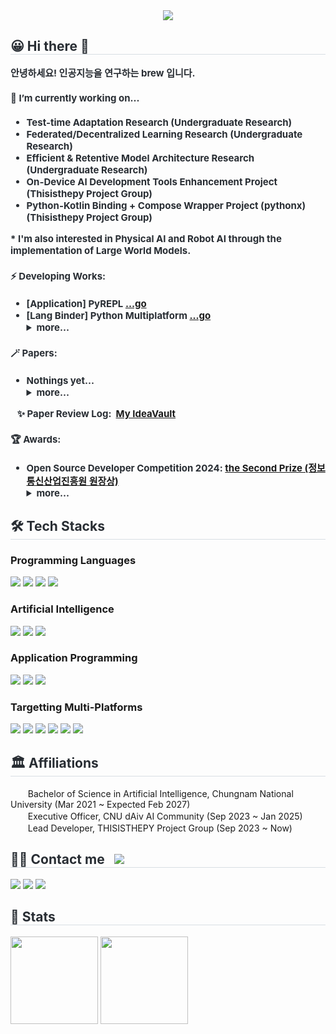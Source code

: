 <div align= "center">
    <img src="https://capsule-render.vercel.app/api?type=waving&color=auto&height=120&text=Hello%20World!%20🔮&animation=fadeIn&fontColor=000000&fontSize=50" />
</div>
<div style="text-align: left;"> 
    <h2 style="border-bottom: 1px solid #d8dee4; color: #282d33;"> 😀 Hi there 👋</h2>  
    <div style="font-weight: 700; font-size: 15px; text-align: left; color: #282d33;">
        <text>
            안녕하세요! 인공지능을 연구하는 brew 입니다.
        </text>
        <h4>🔭 I’m currently working on...</h4>
        <ul>
            <li>Test-time Adaptation Research (Undergraduate Research)</li>
            <li>Federated/Decentralized Learning Research (Undergraduate Research)</li>
            <li>Efficient & Retentive Model Architecture Research (Undergraduate Research)</li>
            <li>On-Device AI Development Tools Enhancement Project (Thisisthepy Project Group)</li>
            <li>Python-Kotlin Binding + Compose Wrapper Project (pythonx) (Thisisthepy Project Group)</li>
        </ul>
        * I'm also interested in Physical AI and Robot AI through the implementation of Large World Models.
        <h4>⚡ Developing Works:</h4>
        <ul>
            <li>[Application] PyREPL <a href="https://github.com/thisisthepy/PyREPL">...go</a></li>
            <li>[Lang Binder] Python Multiplatform <a href="https://github.com/thisisthepy/python-multiplatform">...go</a></li>
            <details>
            <summary>more...</summary>
            <li>[Web & Server] dAiv Blog (using Brython for FE, FastAPI for BE) <a href="https://github.com/dAiv-CNU/dAiv-CNU.github.io">...go</a></li>
            <li>[Application] Stone Manager Clone App <a href="https://github.com/b-re-w/StoneManager">...go</a></li>
            <li>[P2P Network] Connection Bridge / Untact Order Project [Dead/Archived] <a href="https://github.com/UntactOrder">...go</a></li>
            </details>
        </ul>
        <h4>🪄 Papers:</h4>
        <ul>
            <li>Nothings yet...</li>
            <details>
            <summary>more...</summary>
            </details>
        </ul>
        &nbsp;&nbsp;&nbsp;✨&nbsp;Paper Review Log: &nbsp;<a href="https://b-re-w.github.io/IdeaVault/index.html">My IdeaVault</a>
        <h4>🏆 Awards:</h4>
        <ul>
            <li>Open Source Developer Competition 2024: <a href="https://www.oss.kr/dev_competition_activities/show/56abffeb-ce35-49d7-bba3-ebbf4367170f">the Second Prize (정보통신산업진흥원 원장상)</a></li>
            <details>
            <summary>more...</summary>
            <li>The World Embedded software Contest 2019: <a href="https://www.eswcontest.or.kr/main.php">the Forth Prize (LG전자 사장상)</a></li>
            <li>Open Connectivity Foundation Korea Developer Contest 2019: <a href="https://www.ocfk.org/event_view.html?event_seq=13">the Excellence Award (우수상)</a></li>
            </details>
        </ul>
    </div>
</div>
<div style="text-align: left;">
    <h2 style="border-bottom: 1px solid #d8dee4; color: #282d33;"> 🛠️ Tech Stacks </h2>
    <div style="margin: ; text-align: left;" "text-align: left;">
        <h3>Programming Languages</h3>
        <img src="https://img.shields.io/badge/C/C++-00599C?style=for-the-badge&logo=C%2B%2B&logoColor=white">
        <img src="https://img.shields.io/badge/Java-007396?style=for-the-badge">
        <img src="https://img.shields.io/badge/Python-3776AB?style=for-the-badge&logo=Python&logoColor=white">
        <img src="https://img.shields.io/badge/Kotlin-7F52FF?style=for-the-badge&logo=Kotlin&logoColor=white">
        <br>
        <h3>Artificial Intelligence</h3>
        <img src="https://img.shields.io/badge/PyTorch-EE4C2C?style=for-the-badge&logo=PyTorch&logoColor=white">
        <img src="https://img.shields.io/badge/executorch-BF3C29?style=for-the-badge&logo=PyTorch&logoColor=white">
        <img src="https://img.shields.io/badge/JAX/Flax-8438B7?style=for-the-badge">
        <br>
        <h3>Application Programming</h3>
        <img src="https://img.shields.io/badge/Flask-000000?style=for-the-badge&logo=Flask&logoColor=white">
        <img src="https://img.shields.io/badge/FastAPI-009688?style=for-the-badge&logo=FastAPI&logoColor=white">
        <img src="https://img.shields.io/badge/jetpackcompose-4285F4?style=for-the-badge&logo=jetpackcompose&logoColor=white">
        <br>
        <h3>Targetting Multi-Platforms</h3>
        <img src="https://img.shields.io/badge/Windows-007396?style=for-the-badge">
        <img src="https://img.shields.io/badge/Android-3DDC84?style=for-the-badge&logo=Android&logoColor=white">
        <img src="https://img.shields.io/badge/Linux-FCC624?style=for-the-badge&logo=Linux&logoColor=black">
        <img src="https://img.shields.io/badge/IOS-000000?style=for-the-badge&logo=IOS&logoColor=white">
        <img src="https://img.shields.io/badge/macos-000000?style=for-the-badge&logo=macos&logoColor=white">
        <img src="https://img.shields.io/badge/WASM-654FF0?style=for-the-badge&logo=webassembly&logoColor=white">
    </div>
</div>
<div style="text-align: left;">
    <h2 style="border-bottom: 1px solid #d8dee4; color: #282d33;">🏛️ Affiliations</h2>
    <div style="text-align: left;">
        &nbsp;<img href="https://ai.cnu.ac.kr/" src="https://ai.cnu.ac.kr/_res/bk21aero/img/common/logo-cnu-b.png" height="16">&nbsp;
        Bachelor of Science in Artificial Intelligence, Chungnam National University (Mar 2021 ~ Expected Feb 2027)
        <br>
        &nbsp;<img href="https://CNU-dAiv.github.io/" src="https://avatars.githubusercontent.com/u/145438830?s=200&v=4" height="16">&nbsp;
        Executive Officer, CNU dAiv AI Community (Sep 2023 ~ Jan 2025)
        <br>
        &nbsp;<img href="https://www.github.com/thisisthepy/" src="https://avatars.githubusercontent.com/u/149831336?s=200&v=4" height="16">&nbsp;
        Lead Developer, THISISTHEPY Project Group (Sep 2023 ~ Now)
    </div>
</div>
<div style="text-align: left;">
    <h2 style="border-bottom: 1px solid #d8dee4; color: #282d33;">
        🧑‍💻 Contact me &nbsp;
        <a href="https://hits.seeyoufarm.com">
            <img src="https://hits.seeyoufarm.com/api/count/incr/badge.svg?url=https%3A%2F%2Fgithub.com%2Fb-re-w%2F&count_bg=%23000000&title_bg=%23000000&icon=github.svg&icon_color=%23FFFFFF&title=GitHub&edge_flat=false"/>
        </a>
    </h2>
    <div style="text-align: left;">
        <a href="https://cuws.notion.site"><img src="https://img.shields.io/badge/Notion-000000?style=for-the-badge&logo=Notion&logoColor=white&link=https://cuws.notion.site"></a>
        <a href="mailto:brew.airesearch@gmail.com"><img src="https://img.shields.io/badge/Gmail-EA4335?style=for-the-badge&logo=Gmail&logoColor=white&link=mailto:brew.airesearch@gmail.com"></a>
        <a href="https://www.instagram.com/c.u.mun?igsh=aW94bXFwd204MDJ1"><img src="https://img.shields.io/badge/Instagram-E4405F?style=for-the-badge&logo=instagram&logoColor=white&link=https://www.instagram.com/c.u.mun?igsh=aW94bXFwd204MDJ1"></a>
    </div>
</div>
<div style="text-align: left;"> 
    <h2 style="border-bottom: 1px solid #d8dee4; color: #282d33;"> 🏅 Stats </h2>
    <div style="text-align: left;">
        <img src="https://github-readme-stats.vercel.app/api?username=b-re-w&bg_color=60,b880c5,606595&title_color=f9f4fb&text_color=f9f4fb" height="140"/>
        <img src="https://github-readme-stats.vercel.app/api/top-langs/?username=b-re-w&layout=compact&bg_color=60,8473c3,92a7bf&title_color=14093e&text_color=14093e" height="140"/>
    </div>
</div>
    

<!--
**b-re-w/b-re-w** is a ✨ _special_ ✨ repository because its `README.md` (this file) appears on your GitHub profile.

Here are some ideas to get you started:

- 🔭 I’m currently working on ...
- 🌱 I’m currently learning ...
- 👯 I’m looking to collaborate on ...
- 🤔 I’m looking for help with ...
- 💬 Ask me about ...
- 📫 How to reach me: ...
- 😄 Pronouns: ...
- ⚡ Fun fact: ...
-->

<!--
This readme is generated via https://github-profile-readme-editor.netlify.app/
https://velog.io/@woo0_hooo/Github-github-profile-%EA%B0%84%EC%A7%80%EB%82%98%EA%B2%8C-%EA%BE%B8%EB%AF%B8%EA%B8%B0
-->
